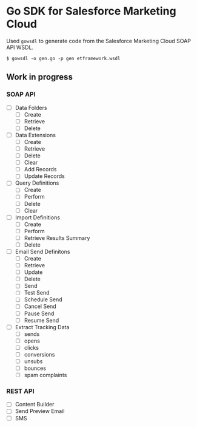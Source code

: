 # Go SDK for Salesforce Marketing Cloud

Used `gowsdl` to generate code from the Salesforce Marketing Cloud SOAP API WSDL.

```shell
$ gowsdl -o gen.go -p gen etframework.wsdl
```

## Work in progress

### SOAP API

- [ ] Data Folders
  - [ ] Create
  - [ ] Retrieve
  - [ ] Delete
- [ ] Data Extensions
  - [ ] Create
  - [ ] Retrieve
  - [ ] Delete
  - [ ] Clear
  - [ ] Add Records
  - [ ] Update Records
- [ ] Query Definitions
  - [ ] Create
  - [ ] Perform
  - [ ] Delete
  - [ ] Clear
- [ ] Import Definitions
  - [ ] Create
  - [ ] Perform
  - [ ] Retrieve Results Summary
  - [ ] Delete
- [ ] Email Send Definitons
  - [ ] Create
  - [ ] Retrieve
  - [ ] Update
  - [ ] Delete
  - [ ] Send
  - [ ] Test Send
  - [ ] Schedule Send
  - [ ] Cancel Send
  - [ ] Pause Send
  - [ ] Resume Send
- [ ] Extract Tracking Data
  - [ ] sends
  - [ ] opens
  - [ ] clicks
  - [ ] conversions
  - [ ] unsubs
  - [ ] bounces
  - [ ] spam complaints

### REST API

- [ ] Content Builder
- [ ] Send Preview Email
- [ ] SMS

